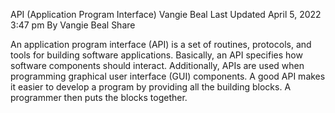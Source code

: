 
API (Application Program Interface)
Vangie Beal
Last Updated April 5, 2022 3:47 pm
By Vangie Beal
Share

An application program interface (API) is a set of routines, protocols, and tools for building software applications. Basically, an API specifies how software components should interact. Additionally, APIs are used when programming graphical user interface (GUI) components. A good API makes it easier to develop a program by providing all the building blocks. A programmer then puts the blocks together.


